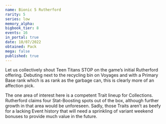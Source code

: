 ```yaml
---
name: Bionic 5 Rutherford
rarity: 5
series: low
memory_alpha:
bigbook_tier: 8
events: 16
in_portal: true
date: 18/07/2022
obtained: Pack
mega: false
published: true
---
```


Let us collectively shout Teen Titans STOP on the game’s initial Rutherford offering. Debuting next to the recycling bin on Voyages and with a Primary Base rank which is as rank as the garbage can, this is clearly more of an affection pick.

The one area of interest here is a competent Trait lineup for Collections. Rutherford claims four Stat-Boosting spots out of the box, although further growth in that area would be unforeseen. Sadly, those Traits aren’t as beefy for a lacking Event history that will need a sprinkling of variant weekend bonuses to provide much value in the future.
